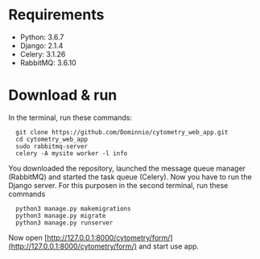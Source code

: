 # Requirements
* Python: 3.6.7
* Django: 2.1.4
* Celery: 3.1.26
* RabbitMQ: 3.6.10

# Download & run
In the terminal, run these commands:
```
  git clone https://github.com/Dominnio/cytometry_web_app.git
  cd cytometry_web_app
  sudo rabbitmq-server
  celery -A mysite worker -l info
```
You downloaded the repository, launched the message queue manager (RabbitMQ) and started the task queue (Celery).
Now you have to run the Django server. For this purposen in the second terminal, run these commands
```
  python3 manage.py makemigrations
  python3 manage.py migrate
  python3 manage.py runserver

```

Now open [http://127.0.0.1:8000/cytometry/form/](http://127.0.0.1:8000/cytometry/form/) and start use app.
